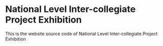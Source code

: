 # National Level Inter-collegiate Project Exhibition
This is the website source code of National Level Inter-collegiate Project Exhibition
